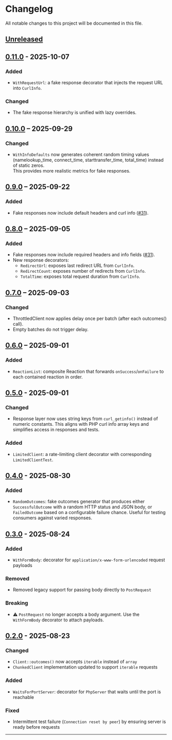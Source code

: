 # Changelog

All notable changes to this project will be documented in this file.

## [Unreleased]

## [0.11.0] - 2025-10-07

### Added
- `WithRequestUrl`: a fake response decorator that injects the request URL into `CurlInfo`.

### Changed
- The fake response hierarchy is unified with lazy overrides.


## [0.10.0] – 2025-09-29

### Changed
- `WithInfoDefaults` now generates coherent random timing values (namelookup_time, connect_time, starttransfer_time, total_time) instead of static zeros.  
  This provides more realistic metrics for fake responses.

## [0.9.0] – 2025-09-22

### Added
- Fake responses now include default headers and curl info ([#31](https://github.com/haspadar/carl/pull/31)).

## [0.8.0] – 2025-09-05

### Added
- Fake responses now include required headers and info fields ([#31](https://github.com/haspadar/carl/pull/31)).
- New response decorators:
    - `RedirectUrl`: exposes last redirect URL from `CurlInfo`.
    - `RedirectCount`: exposes number of redirects from `CurlInfo`.
    - `TotalTime`: exposes total request duration from `CurlInfo`.

## [0.7.0] – 2025-09-03

### Changed
- ThrottledClient now applies delay once per batch (after each outcomes() call).
- Empty batches do not trigger delay.

## [0.6.0] – 2025-09-01

### Added
- `ReactionList`: composite Reaction that forwards `onSuccess`/`onFailure` to each contained reaction in order.

## [0.5.0] - 2025-09-01

### Changed
- Response layer now uses string keys from `curl_getinfo()` instead of numeric constants. This aligns with PHP curl info array keys and simplifies access in responses and tests.

### Added
- `LimitedClient`: a rate-limiting client decorator with corresponding `LimitedClientTest`.

## [0.4.0] - 2025-08-30

### Added
- `RandomOutcomes`: fake outcomes generator that produces either `SuccessfulOutcome` with a random HTTP status and JSON body, or `FailedOutcome` based on a configurable failure chance. Useful for testing consumers against varied responses.

## [0.3.0] - 2025-08-24

### Added
- `WithFormBody`: decorator for `application/x-www-form-urlencoded` request payloads

### Removed
- Removed legacy support for passing body directly to `PostRequest`

### Breaking
- ⚠️ `PostRequest` no longer accepts a body argument. Use the `WithFormBody` decorator to attach payloads.

## [0.2.0] - 2025-08-23

### Changed
- `Client::outcomes()` now accepts `iterable` instead of `array`
- `ChunkedClient` implementation updated to support `iterable` requests

### Added
- `WaitsForPortServer`: decorator for `PhpServer` that waits until the port is reachable

### Fixed
- Intermittent test failure (`Connection reset by peer`) by ensuring server is ready before requests

---

[Unreleased]: https://github.com/haspadar/carl/compare/v0.11.0...HEAD
[0.11.0]: https://github.com/haspadar/carl/compare/v0.10.0...v0.11.0
[0.10.0]: https://github.com/haspadar/carl/compare/v0.9.0...v0.10.0
[0.9.0]: https://github.com/haspadar/carl/compare/v0.8.0...v0.9.0
[0.8.0]: https://github.com/haspadar/carl/compare/v0.7.0...v0.8.0
[0.7.0]: https://github.com/haspadar/carl/compare/v0.6.0...v0.7.0
[0.6.0]: https://github.com/haspadar/carl/compare/v0.5.0...v0.6.0
[0.5.0]: https://github.com/haspadar/carl/compare/v0.4.0...v0.5.0
[0.4.0]: https://github.com/haspadar/carl/compare/v0.3.0...v0.4.0
[0.3.0]: https://github.com/haspadar/carl/compare/v0.2.0...v0.3.0
[0.2.0]: https://github.com/haspadar/carl/releases/tag/v0.2.0